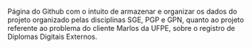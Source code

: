 Página do Github com o intuito de armazenar e organizar os dados do projeto organizado pelas disciplinas SGE, PGP e GPN, quanto ao projeto referente ao problema do cliente Marlos da UFPE, sobre o registro de Diplomas Digitais Externos.
